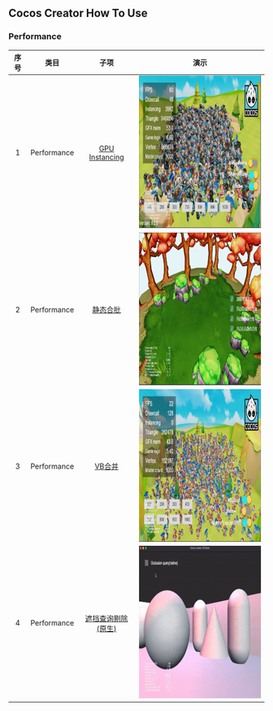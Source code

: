 ## Cocos Creator How To Use

### Performance
| 序号 | 类目 | 子项 | 演示 |
| :---: | :---: | :---: | :---: |
| 1 | Performance | [GPU Instancing](https://gitee.com/yeshao2069/cocos-creator-how-to-use/tree/v3.4.x/Performance/Creator3.4.2_3D_GpuInstancing)  | <div align=center><img src="../image/202204/2022042802.png" width="400" height="300" /></div> |
| 2 | Performance | [静态合批](https://gitee.com/yeshao2069/cocos-creator-how-to-use/tree/v3.4.x/Performance/Creator3.4.2_3D_StaticBatch)  | <div align=center><img src="../image/202204/2022042804.png" width="400" height="300" /></div> |
| 3 | Performance | [VB合并](https://gitee.com/yeshao2069/cocos-creator-how-to-use/tree/v3.4.x/Performance/Creator3.4.2_3D_VBBatch)  | <div align=center><img src="../image/202204/2022042808.png" width="400" height="300" /></div> |
| 4 | Performance | [遮挡查询剔除(原生)](https://gitee.com/yeshao2069/cocos-creator-how-to-use/tree/v3.4.x/Performance/Creator3.4.2_3D_NativeOcclusionQuery)  | <div align=center><img src="../gif/202205/2022051701.gif" width="400" height="300" /></div>  |